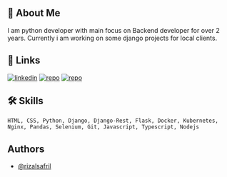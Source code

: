 
## 🚀 About Me
I am python developer with main focus on Backend developer for over 2 years. Currently i am working on some django projects for local clients.


## 🔗 Links
[![linkedin](https://img.shields.io/badge/linkedin-0A66C2?style=for-the-badge&logo=linkedin&logoColor=white)](https://www.linkedin.com/in/safrizal-safrizal-541157160/)
[![repo](https://custom-icon-badges.demolab.com/badge/-My%20Repos-blue?style=for-the-badge&logoColor=white&logo=repo)](https://github.com/rzmobiledev?tab=repositories)
[![repo](https://img.shields.io/badge/gmail-%23EA4335.svg?&style=for-the-badge&logo=gmail&logoColor=white)](mailto:rzmobiledev@gmail.com)

## 🛠 Skills
```HTML, CSS, Python, Django, Django-Rest, Flask, Docker, Kubernetes, Nginx, Pandas, Selenium, Git, Javascript, Typescript, Nodejs```


## Authors

- [@rizalsafril](https://www.github.com/rzmobiledev)

